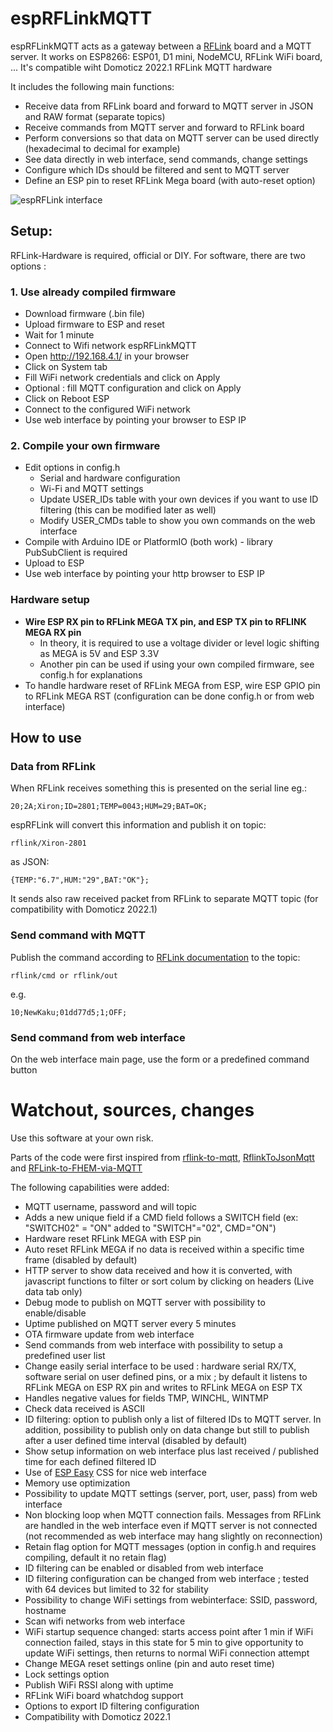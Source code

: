 # espRFLinkMQTT

espRFLinkMQTT acts as a gateway between a [RFLink](http://rflink.nl) board and a MQTT server. It works on ESP8266: ESP01, D1 mini, NodeMCU, RFLink WiFi board, ...
It's compatible wiht Domoticz 2022.1 RFLink MQTT hardware

It includes the following main functions:

- Receive data from RFLink board and forward to MQTT server in JSON and RAW format (separate topics) 
- Receive commands from MQTT server and forward to RFLink board
- Perform conversions so that data on MQTT server can be used directly (hexadecimal to decimal for example)
- See data directly in web interface, send commands, change settings
- Configure which IDs should be filtered and sent to MQTT server
- Define an ESP pin to reset RFLink Mega board (with auto-reset option) 

![espRFLink interface](images/espRFLinkMQTT.png "espRFLink interface")

## Setup:

RFLink-Hardware is required, official or DIY. For software, there are two options :

### 1. Use already compiled firmware

- Download firmware (.bin file)
- Upload firmware to ESP and reset
- Wait for 1 minute
- Connect to Wifi network espRFLinkMQTT
- Open http://192.168.4.1/ in your browser
- Click on System tab
- Fill WiFi network credentials and click on Apply
- Optional : fill MQTT configuration and click on Apply
- Click on Reboot ESP
- Connect to the configured WiFi network
- Use web interface by pointing your browser to ESP IP
 
### 2. Compile your own firmware

- Edit options in config.h
	- Serial and hardware configuration
	- Wi-Fi and MQTT settings
	- Update USER_IDs table with your own devices if you want to use ID filtering (this can be modified later as well)
	- Modify USER_CMDs table to show you own commands on the web interface
- Compile with Arduino IDE or PlatformIO (both work) - library PubSubClient is required
- Upload to ESP
- Use web interface by pointing your http browser to ESP IP

### Hardware setup

- **Wire ESP RX pin to RFLink MEGA TX pin, and ESP TX pin to RFLINK MEGA RX pin**
	- In theory, it is required to use a voltage divider or level logic shifting as MEGA is 5V and ESP 3.3V 
	- Another pin can be used if using your own compiled firmware, see config.h for explanations
- To handle hardware reset of RFLink MEGA from ESP, wire ESP GPIO pin to RFLink MEGA RST (configuration can be done config.h or from web interface)

## How to use

### Data from RFLink

When RFLink receives something this is presented on the serial line eg.:

```
20;2A;Xiron;ID=2801;TEMP=0043;HUM=29;BAT=OK;
```

espRFLink will convert this information and publish it on topic:

```
rflink/Xiron-2801
```
as JSON:
```
{TEMP:"6.7",HUM:"29",BAT:"OK"};
```
It sends also raw received packet from RFLink to separate MQTT topic (for compatibility with Domoticz 2022.1)

### Send command with MQTT

Publish the command according to [RFLink documentation](http://www.rflink.nl/blog2/protref) to the topic:

```
rflink/cmd or rflink/out
```

e.g.
```
10;NewKaku;01dd77d5;1;OFF;
```
### Send command from web interface

On the web interface main page, use the form  or a predefined command button

# Watchout, sources, changes

Use this software at your own risk.

Parts of the code were first inspired from [rflink-to-mqtt](https://github.com/Phileep/rflink-to-mqtt), [RflinkToJsonMqtt](https://github.com/jit06/RflinkToJsonMqtt) and [RFLink-to-FHEM-via-MQTT](https://github.com/lubeda/RFLink-to-FHEM-via-MQTT/)

The following capabilities were added:
- MQTT username, password and will topic
- Adds a new unique field if a CMD field follows a SWITCH field (ex: "SWITCH02" = "ON" added to "SWITCH"="02", CMD="ON")
- Hardware reset RFLink MEGA with ESP pin
- Auto reset RFLink MEGA if no data is received within a specific time frame (disabled by default) 
- HTTP server to show data received and how it is converted, with javascript functions to filter or sort colum by clicking on headers (Live data tab only)
- Debug mode to publish on MQTT server with possibility to enable/disable
- Uptime published on MQTT server every 5 minutes
- OTA firmware update from web interface
- Send commands from web interface with possibility to setup a predefined user list
- Change easily serial interface to be used : hardware serial RX/TX, software serial on user defined pins, or a mix ; by default it listens to RFLink MEGA on ESP RX pin and writes to RFLink MEGA on ESP TX
- Handles negative values for fields TMP, WINCHL, WINTMP
- Check data received is ASCII
- ID filtering: option to publish only a list of filtered IDs to MQTT server. In addition, possibility to publish only on data change but still to publish after a user defined time interval (disabled by default)
- Show setup information on web interface plus last received / published time for each defined filtered ID
- Use of [ESP Easy](https://github.com/letscontrolit/ESPEasy) CSS for nice web interface
- Memory use optimization
- Possibility to update MQTT settings (server, port, user, pass) from web interface
- Non blocking loop when MQTT connection fails. Messages from RFLink are handled in the web interface even if MQTT server is not connected (not recommended as web interface may hang slightly on reconnection)
- Retain flag option for MQTT messages (option in config.h and requires compiling, default it no retain flag)
- ID filtering can be enabled or disabled from web interface
- ID filtering configuration can be changed from web interface ; tested with 64 devices but limited to 32 for stability	
- Possibility to change WiFi settings from webinterface: SSID, password, hostname
- Scan wifi networks from web interface
- WiFi startup sequence changed: starts access point after 1 min if WiFi connection failed, stays in this state for 5 min to give opportunity to update WiFi settings, then returns to normal WiFi connection attempt
- Change MEGA reset settings online (pin and auto reset time)
- Lock settings option
- Publish WiFi RSSI along with uptime
- RFLink WiFi board whatchdog support
- Options to export ID filtering configuration
- Compatibility with Domoticz 2022.1
